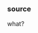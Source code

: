 ### source
























































































































































































































































































































































































































































































































































































































































































what?
